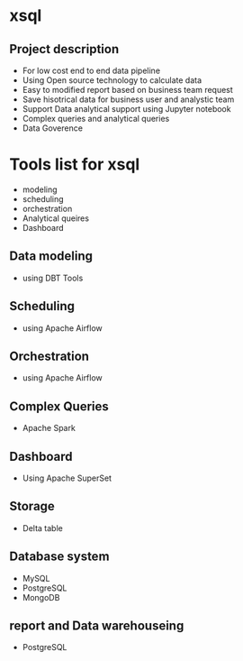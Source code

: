 # xsql
## Project description 
- For low cost end to end data pipeline 
- Using Open source technology to calculate data 
- Easy to modified report based  on business team  request
- Save hisotrical data for business user and analystic team
- Support Data analytical support using Jupyter notebook 
- Complex queries and analytical queries
- Data Goverence

# Tools list for xsql
- modeling 
- scheduling
- orchestration 
- Analytical queires
- Dashboard

## Data modeling 
- using DBT Tools 

## Scheduling 
- using Apache Airflow

## Orchestration 
- using Apache Airflow

## Complex Queries
- Apache Spark

## Dashboard
- Using Apache SuperSet

## Storage 
- Delta table

## Database system 
- MySQL
- PostgreSQL
- MongoDB

## report and Data warehouseing 
- PostgreSQL
 
